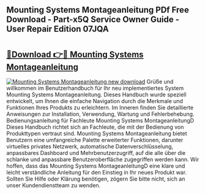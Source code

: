 ## Mounting Systems Montageanleitung PDf Free Download - Part-x5Q Service Owner Guide - User Repair Edition 07JQA

# <h2><a href="http://df6sdj.blite.top/?on=Mounting+Systems+Montageanleitung">🔗Download 👉🔴 Mounting Systems Montageanleitung</a></h2>

[![Mounting Systems Montageanleitung new download](https://i.imgur.com/lujVjoI.png)](http://df6sdj.blite.top/?on=Mounting+Systems+Montageanleitung)
Grüße und willkommen im Benutzerhandbuch für Ihr neu implementiertes System Mounting Systems Montageanleitung. Dieses Handbuch wurde speziell entwickelt, um Ihnen die einfache Navigation durch die Merkmale und Funktionen Ihres Produkts zu erleichtern. Im Inneren finden Sie detaillierte Anweisungen zur Installation, Verwendung, Wartung und Fehlerbehebung. Bedienungsanleitung für Fachleute Mounting Systems MontageanleitungD Dieses Handbuch richtet sich an Fachleute, die mit der Bedienung von Produkttypen vertraut sind. Mounting Systems Montageanleitung bietet Benutzern eine umfangreiche Palette erweiterter Funktionen, darunter virtuelles privates Netzwerk, automatische Datenverschlüsselung, anpassbares Dashboard und Mehrbenutzerzugriff, auf die alle über die schlanke und anpassbare Benutzeroberfläche zugegriffen werden kann. Wir hoffen, dass das Mounting Systems MontageanleitungD eine klare und leicht verständliche Anleitung für den Einstieg in Ihr neues Produkt war. Sollten Sie Hilfe oder Klärung benötigen, zögern Sie bitte nicht, sich an unser Kundendienstteam zu wenden.
